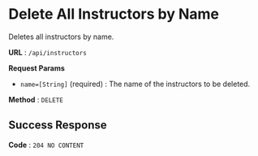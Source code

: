 # Delete All Instructors by Name

Deletes all instructors by name.

**URL** : `/api/instructors`

**Request Params**

- `name=[String]` (required) : The name of the instructors to be deleted.

**Method** : `DELETE`

## Success Response

**Code** : `204 NO CONTENT`
